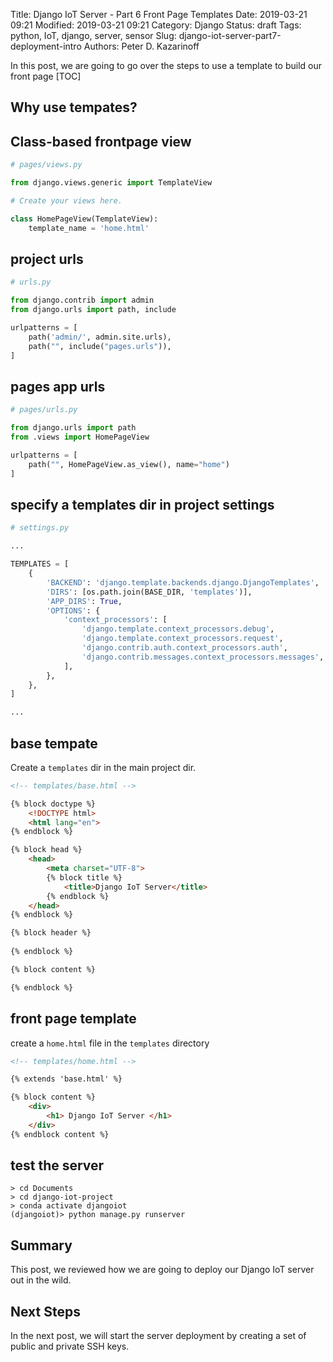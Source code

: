 Title: Django IoT Server - Part 6 Front Page Templates
Date: 2019-03-21 09:21
Modified: 2019-03-21 09:21
Category: Django
Status: draft
Tags: python, IoT, django, server, sensor
Slug: django-iot-server-part7-deployment-intro
Authors: Peter D. Kazarinoff

In this post, we are going to go over the steps to use a template to build our front page
[TOC]

## Why use tempates?

## Class-based frontpage view

```python
# pages/views.py

from django.views.generic import TemplateView

# Create your views here.

class HomePageView(TemplateView):
    template_name = 'home.html'

```

## project urls

```python
# urls.py

from django.contrib import admin
from django.urls import path, include

urlpatterns = [
    path('admin/', admin.site.urls),
    path("", include("pages.urls")),
]

```

## pages app urls

```python
# pages/urls.py

from django.urls import path
from .views import HomePageView

urlpatterns = [
    path("", HomePageView.as_view(), name="home")
]

```

## specify a templates dir in project settings

```python
# settings.py

...

TEMPLATES = [
    {
        'BACKEND': 'django.template.backends.django.DjangoTemplates',
        'DIRS': [os.path.join(BASE_DIR, 'templates')],
        'APP_DIRS': True,
        'OPTIONS': {
            'context_processors': [
                'django.template.context_processors.debug',
                'django.template.context_processors.request',
                'django.contrib.auth.context_processors.auth',
                'django.contrib.messages.context_processors.messages',
            ],
        },
    },
]

...

```

## base tempate

Create a ```templates``` dir in the main project dir.

```html
<!-- templates/base.html -->

{% block doctype %}
    <!DOCTYPE html>
    <html lang="en">
{% endblock %}

{% block head %}
    <head>
        <meta charset="UTF-8">
        {% block title %}
            <title>Django IoT Server</title>
        {% endblock %}
    </head>
{% endblock %}

{% block header %}
    
{% endblock %}

{% block content %}

{% endblock %}

```

## front page template

create a ```home.html``` file in the ```templates``` directory

```html
<!-- templates/home.html -->

{% extends 'base.html' %}

{% block content %}
    <div>
        <h1> Django IoT Server </h1>
    </div>
{% endblock content %}

```


## test the server

```text
> cd Documents
> cd django-iot-project
> conda activate djangoiot
(djangoiot)> python manage.py runserver
```

## Summary

This post, we reviewed how we are going to deploy our Django IoT server out in the wild.

## Next Steps

In the next post, we will start the server deployment by creating a set of public and private SSH keys.
